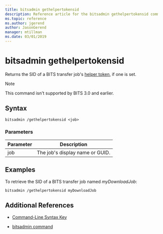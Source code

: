 ```yaml
---
title: bitsadmin gethelpertokensid
description: Reference article for the bitsadmin gethelpertokensid command, which returns the SID of a BITS transfer job's helper token, if one is set.
ms.topic: reference
ms.author: jgerend
author: JasonGerend
manager: mtillman
ms.date: 03/01/2019
---
```


# bitsadmin gethelpertokensid

Returns the SID of a BITS transfer job's [helper token](/windows/win32/bits/helper-tokens-for-bits-transfer-jobs), if one is set.

> [!NOTE]
> This command isn't supported by BITS 3.0 and earlier.

## Syntax

```
bitsadmin /gethelpertokensid <job>
```

### Parameters

| Parameter | Description |
| -------------- | -------------- |
| job | The job's display name or GUID. |

## Examples

To retrieve the SID of a BITS transfer job named *myDownloadJob*:

```
bitsadmin /gethelpertokensid myDownloadJob
```

## Additional References

- [Command-Line Syntax Key](command-line-syntax-key.md)

- [bitsadmin command](bitsadmin.md)
